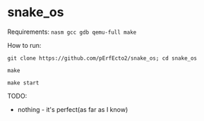 # snake_os

Requirements: `nasm gcc gdb qemu-full make`

How to run:

`git clone https://github.com/pErfEcto2/snake_os; cd snake_os`

`make`

`make start`

TODO:
- nothing - it's perfect(as far as I know)

